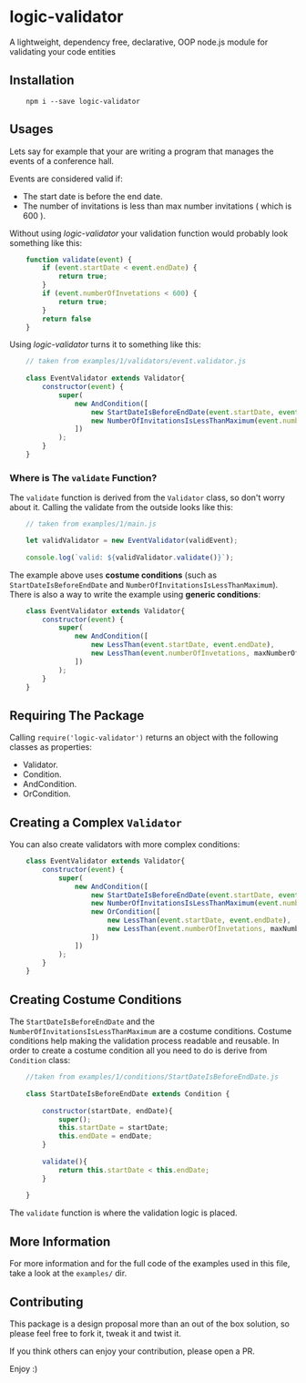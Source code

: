 # logic-validator
A lightweight, dependency free, declarative, OOP node.js module for validating your code entities

## Installation
```
    npm i --save logic-validator
```

## Usages
Lets say for example that your are writing a program that manages the events of a conference hall.

Events are considered valid if:

 * The start date is before the end date.
 * The number of invitations is less than max number invitations ( which is 600 ).

Without using *logic-validator* your validation function would probably look something like this: 

```javascript
    function validate(event) {
        if (event.startDate < event.endDate) {
            return true;
        }
        if (event.numberOfInvetations < 600) {
            return true;
        } 
        return false
    }
```

Using *logic-validator* turns it to something like this: 
```javascript
    // taken from examples/1/validators/event.validator.js
    
    class EventValidator extends Validator{
        constructor(event) {
            super(
                new AndCondition([
                    new StartDateIsBeforeEndDate(event.startDate, event.endDate),
                    new NumberOfInvitationsIsLessThanMaximum(event.numberOfInvetations, maxNumberOfInvitations)
                ])
            );
        }
    }
```
### Where is The `validate` Function?
The `validate` function is derived from the `Validator` class, so don't worry about it. Calling the validate from the outside looks like this:

```javascript
    // taken from examples/1/main.js

    let validValidator = new EventValidator(validEvent);
    
    console.log(`valid: ${validValidator.validate()}`);
```


The example above uses **costume conditions** (such as `StartDateIsBeforeEndDate` and `NumberOfInvitationsIsLessThanMaximum`).
There is also a way to write the example using  **generic conditions**:
```javascript
    class EventValidator extends Validator{
        constructor(event) {
            super(
                new AndCondition([
                    new LessThan(event.startDate, event.endDate),
                    new LessThan(event.numberOfInvetations, maxNumberOfInvitations)
                ])
            );
        }
    }
```

## Requiring The Package
Calling `require('logic-validator')` returns an object with the following classes as properties:

* Validator.
* Condition. 
* AndCondition. 
* OrCondition. 


## Creating a Complex `Validator`
You can also create validators with  more complex conditions:
```javascript 
    class EventValidator extends Validator{
        constructor(event) {
            super(
                new AndCondition([
                    new StartDateIsBeforeEndDate(event.startDate, event.endDate),
                    new NumberOfInvitationsIsLessThanMaximum(event.numberOfInvetations, maxNumberOfInvitations),
                    new OrCondition([
                        new LessThan(event.startDate, event.endDate),
                        new LessThan(event.numberOfInvetations, maxNumberOfInvitations)                        
                    ])
                ])
            );
        }
    }
```
      
      
      

## Creating Costume Conditions
The `StartDateIsBeforeEndDate` and the `NumberOfInvitationsIsLessThanMaximum` are a costume conditions.
Costume conditions help making the validation process readable and reusable. 
In order to create a costume condition all you need to do is derive from `Condition` class:

```javascript
    //taken from examples/1/conditions/StartDateIsBeforeEndDate.js
    
    class StartDateIsBeforeEndDate extends Condition {
        
        constructor(startDate, endDate){
            super();
            this.startDate = startDate;
            this.endDate = endDate;
        }
        
        validate(){
            return this.startDate < this.endDate;
        }
    
    }
```
The `validate` function is where the validation logic is placed. 


## More Information 
For more information and for the full code of the examples used in this file, take a look at the `examples/` dir.
 

## Contributing
This package is a design proposal more than an out of the box solution,
so please feel free to fork it, tweak it and twist it.

If you think others can enjoy your contribution, please open a PR.

Enjoy :)
